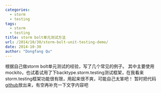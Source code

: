 ```yaml
---
categories:
  - storm
  - testing
tags:
  - storm
  - testing
title: storm bolt单元测试方法
url: /2014/10/30/storm-bolt-unit-testing-demo/
date: 2014-10-30
author: "Dongfang Qu"
---
```



根据自己做storm bolt单元测试的经验，写了几个常见的例子。
其中主要使用mockito，也试着试用了下backtype.storm.testing测试框架，在我看来storm.testing框架功能很有限，用起来很不爽，可能自己太笨吧！
暂时把代码[github](https://github.com/castomer/storm-bolt-unit-testing-demo)放出来，有空再补充一下文字内容吧
